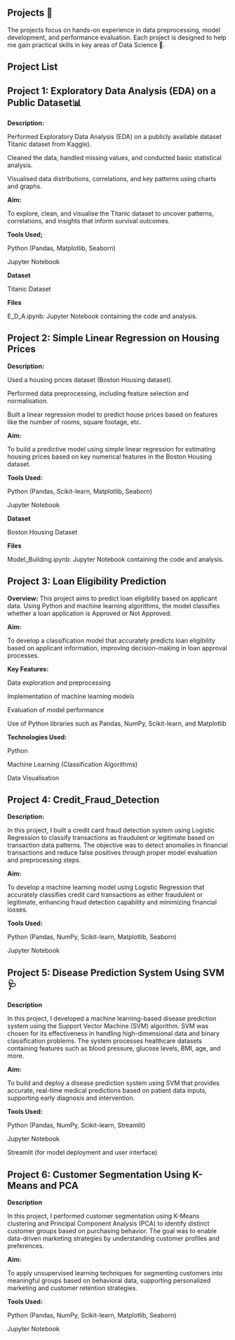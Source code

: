 ## Projects 🚀

 The projects focus on hands-on experience in data preprocessing, model development, and performance evaluation. Each project is designed to help me gain practical skills in key areas of Data Science 🤖.

## Project List

## Project 1: Exploratory Data Analysis (EDA) on a Public Dataset📊

**Description:**

Performed Exploratory Data Analysis (EDA) on a publicly available dataset Titanic dataset from Kaggle).

Cleaned the data, handled missing values, and conducted basic statistical analysis.

Visualised data distributions, correlations, and key patterns using charts and graphs.

**Aim:**


To explore, clean, and visualise the Titanic dataset to uncover patterns, correlations, and insights that inform survival outcomes.

**Tools Used;**

Python (Pandas, Matplotlib, Seaborn)

Jupyter Notebook

**Dataset**

Titanic Dataset

**Files**

E_D_A.ipynb: Jupyter Notebook containing the code and analysis.




## Project 2: Simple Linear Regression on Housing Prices

**Description:**

Used a housing prices dataset (Boston Housing dataset).

Performed data preprocessing, including feature selection and normalisation.

Built a linear regression model to predict house prices based on features like the number of rooms, square footage, etc.

**Aim:**


To build a predictive model using simple linear regression for estimating housing prices based on key numerical features in the Boston Housing dataset.

**Tools Used:**

Python (Pandas, Scikit-learn, Matplotlib, Seaborn)

Jupyter Notebook

**Dataset**

Boston Housing Dataset

**Files**

Model_Building.ipynb: Jupyter Notebook containing the code and analysis.


## Project 3: Loan Eligibility Prediction

**Overview:**
This project aims to predict loan eligibility based on applicant data. Using Python and machine learning algorithms, the model classifies whether a loan application is Approved or Not Approved.

**Aim:**


To develop a classification model that accurately predicts loan eligibility based on applicant information, improving decision-making in loan approval processes.

**Key Features:**

Data exploration and preprocessing

Implementation of machine learning models

Evaluation of model performance

Use of Python libraries such as Pandas, NumPy, Scikit-learn, and Matplotlib

**Technologies Used:**

Python

Machine Learning (Classification Algorithms)

Data Visualisation



## Project 4: Credit_Fraud_Detection


**Description:**


In this project, I built a credit card fraud detection system using Logistic Regression to classify transactions as fraudulent or legitimate based on transaction data patterns. The objective was to detect anomalies in financial transactions and reduce false positives through proper model evaluation and preprocessing steps.

**Aim:**


To develop a machine learning model using Logistic Regression that accurately classifies credit card transactions as either fraudulent or legitimate, enhancing fraud detection capability and minimizing financial losses.

**Tools Used:**


Python (Pandas, NumPy, Scikit-learn, Matplotlib, Seaborn)

Jupyter Notebook



## Project 5: Disease Prediction System Using SVM 🩺


**Description**


In this project, I developed a machine learning-based disease prediction system using the Support Vector Machine (SVM) algorithm. SVM was chosen for its effectiveness in handling high-dimensional data and binary classification problems. The system processes healthcare datasets containing features such as blood pressure, glucose levels, BMI, age, and more.


**Aim:**


To build and deploy a disease prediction system using SVM that provides accurate, real-time medical predictions based on patient data inputs, supporting early diagnosis and intervention.

**Tools Used:**


Python (Pandas, NumPy, Scikit-learn, Streamlit)

Jupyter Notebook

Streamlit (for model deployment and user interface)




## Project 6: Customer Segmentation Using K-Means and PCA



**Description**


In this project, I performed customer segmentation using K-Means clustering and Principal Component Analysis (PCA) to identify distinct customer groups based on purchasing behavior. The goal was to enable data-driven marketing strategies by understanding customer profiles and preferences.


**Aim:**


To apply unsupervised learning techniques for segmenting customers into meaningful groups based on behavioral data, supporting personalized marketing and customer retention strategies.

**Tools Used:**

Python (Pandas, NumPy, Scikit-learn, Matplotlib, Seaborn)

Jupyter Notebook



